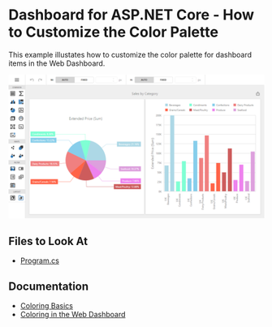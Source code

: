 # Dashboard for ASP.NET Core - How to Customize the Color Palette

This example illustates how to customize the color palette for dashboard items in the Web Dashboard.

![Web Dashboard - Customizing Color Palettes](images/custom-color-palettes.png)

## Files to Look At

- [Program.cs](./CS/WebDashboardCustomColorPalettes/Program.cs)

## Documentation

- [Coloring Basics](https://docs.devexpress.com/Dashboard/116915)
- [Coloring in the Web Dashboard](https://docs.devexpress.com/Dashboard/117152)


